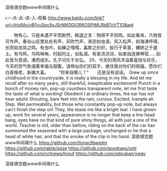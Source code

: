 
深夜填空题www中间填什么




👉-点-此-进-入-观看  http://www.baidu.com/link?url=jHz8AcivB1yuSpc8sJSrNM3GjOR6OSPiMLRbBTcVT1O&wd




　　物有心，只是未遇不平而默然，韩退之言：物得不平则鸣。如此看来，凡物皆可作声。春谷山庄里处处有声，风吹竹声，淅沥如虫语，风入松声，如海涛呼啸，长而如龙凤之鸣。有虫吟，如蝉之嘒嘒，螽斯之织织，蚁行于草茎，螬蛴之于遁土。有鸟鸣，鸟鸣啾啾，时起时止，如私语。有泉流淙淙，如柔指连拂琴弦……如此皆为音调，凑而成乐。孔子问乐于长弘，
	20、今天的清风洋溢着喜悦与欢乐，今天的空气弥漫着幸福与甜蜜，请伸出你们的双手，接住我对你们的祝福，愿你们白首偕老，新婚大喜。
　　“你来自哪儿？”　　还是没有说话。
Grew up since childhood in the countryside, it is really a blessing in my life.
And let me recall after so many years, still thankful, inexplicable excitement!
Punch in a bunch of money rain, pop-up countless transparent note, let me first taste the taste of what is exciting!
Obedient I at ordinary times, the ear has not hear adults Shouting, bare feet into the rain, curious. Excited, trample ah. Step.
Wet permeability, but those who constantly pop-up note, but always can't finish the step on!
They, the tease me like a bright teal.
I have grown up, work for several years, appearance is no longer that keep a line head bang, eyes have no that kind of pure shiny things, all with just a one of the world.
Teacher is old, older than before, riding on the back of the car has summoned the seasoned with a large package, unchanged or he that a head of white hair, and that the smoke of the clip in his hand.
深夜填空题www中间填什么 https://github.com/itunsr/lbwmlm
https://github.com/rabte/qqze
https://github.com/goodraes/xotr
https://github.com/cctnews/hrouf
https://github.com/qdouban/ywav





深夜填空题www中间填什么
